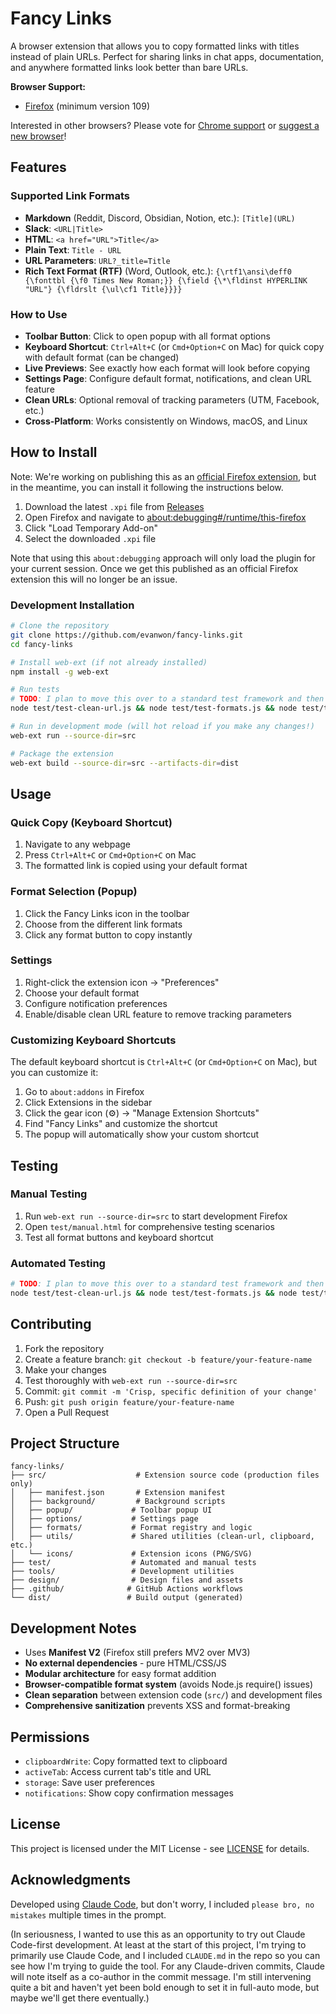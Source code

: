 # Fancy Links
A browser extension that allows you to copy formatted links with titles instead of plain URLs. Perfect for sharing links in chat apps, documentation, and anywhere formatted links look better than bare URLs.

**Browser Support:**
- [Firefox](https://www.firefox.com/) (minimum version 109)

Interested in other browsers? Please vote for [Chrome support](https://github.com/evanwon/fancy-links/issues/15) or [suggest a new browser](https://github.com/evanwon/fancy-links/issues/new/choose)!

## Features

### Supported Link Formats
- **Markdown** (Reddit, Discord, Obsidian, Notion, etc.): `[Title](URL)`
- **Slack**: `<URL|Title>`
- **HTML**: `<a href="URL">Title</a>`
- **Plain Text**: `Title - URL`
- **URL Parameters**: `URL?_title=Title`
- **Rich Text Format (RTF)** (Word, Outlook, etc.): `{\rtf1\ansi\deff0 {\fonttbl {\f0 Times New Roman;}} {\field {\*\fldinst HYPERLINK "URL"} {\fldrslt {\ul\cf1 Title}}}}`

### How to Use
- **Toolbar Button**: Click to open popup with all format options
- **Keyboard Shortcut**: `Ctrl+Alt+C` (or `Cmd+Option+C` on Mac) for quick copy with default format (can be changed)
- **Live Previews**: See exactly how each format will look before copying
- **Settings Page**: Configure default format, notifications, and clean URL feature
- **Clean URLs**: Optional removal of tracking parameters (UTM, Facebook, etc.)
- **Cross-Platform**: Works consistently on Windows, macOS, and Linux

## How to Install
Note: We're working on publishing this as an [official Firefox extension](https://github.com/evanwon/fancy-links/issues/23), but in the meantime, you can install it following the instructions below.

1. Download the latest `.xpi` file from [Releases](https://github.com/evanwon/fancy-links/releases)
2. Open Firefox and navigate to [about:debugging#/runtime/this-firefox](about:debugging#/runtime/this-firefox)
3. Click "Load Temporary Add-on"
4. Select the downloaded `.xpi` file

Note that using this `about:debugging` approach will only load the plugin for your current session. Once we get this published as an official Firefox extension this will no longer be an issue.

### Development Installation
```bash
# Clone the repository
git clone https://github.com/evanwon/fancy-links.git
cd fancy-links

# Install web-ext (if not already installed)
npm install -g web-ext

# Run tests
# TODO: I plan to move this over to a standard test framework and then have a simpler command to run, see: https://github.com/evanwon/fancy-links/issues/41
node test/test-clean-url.js && node test/test-formats.js && node test/test-truncation.js && node test/test-diagnostics.js

# Run in development mode (will hot reload if you make any changes!)
web-ext run --source-dir=src

# Package the extension
web-ext build --source-dir=src --artifacts-dir=dist
```

## Usage

### Quick Copy (Keyboard Shortcut)
1. Navigate to any webpage
2. Press `Ctrl+Alt+C` or `Cmd+Option+C` on Mac
3. The formatted link is copied using your default format

### Format Selection (Popup)
1. Click the Fancy Links icon in the toolbar
2. Choose from the different link formats
3. Click any format button to copy instantly

### Settings
1. Right-click the extension icon → "Preferences"
2. Choose your default format
3. Configure notification preferences
4. Enable/disable clean URL feature to remove tracking parameters

### Customizing Keyboard Shortcuts
The default keyboard shortcut is `Ctrl+Alt+C` (or `Cmd+Option+C` on Mac), but you can customize it:

1. Go to `about:addons` in Firefox
2. Click Extensions in the sidebar
3. Click the gear icon (⚙️) → "Manage Extension Shortcuts"
4. Find "Fancy Links" and customize the shortcut
5. The popup will automatically show your custom shortcut

## Testing

### Manual Testing
1. Run `web-ext run --source-dir=src` to start development Firefox
2. Open `test/manual.html` for comprehensive testing scenarios
3. Test all format buttons and keyboard shortcut

### Automated Testing
```bash
# TODO: I plan to move this over to a standard test framework and then have a simpler command to run, see: https://github.com/evanwon/fancy-links/issues/41
node test/test-clean-url.js && node test/test-formats.js && node test/test-truncation.js && node test/test-diagnostics.js
```

## Contributing
1. Fork the repository
2. Create a feature branch: `git checkout -b feature/your-feature-name`
3. Make your changes
4. Test thoroughly with `web-ext run --source-dir=src`
5. Commit: `git commit -m 'Crisp, specific definition of your change'`
6. Push: `git push origin feature/your-feature-name`
7. Open a Pull Request

## Project Structure

```
fancy-links/
├── src/                    # Extension source code (production files only)
│   ├── manifest.json       # Extension manifest
│   ├── background/         # Background scripts  
│   ├── popup/             # Toolbar popup UI
│   ├── options/           # Settings page
│   ├── formats/           # Format registry and logic
│   ├── utils/             # Shared utilities (clean-url, clipboard, etc.)
│   └── icons/             # Extension icons (PNG/SVG)
├── test/                  # Automated and manual tests
├── tools/                 # Development utilities
├── design/                # Design files and assets
├── .github/              # GitHub Actions workflows
└── dist/                 # Build output (generated)
```

## Development Notes
- Uses **Manifest V2** (Firefox still prefers MV2 over MV3)
- **No external dependencies** - pure HTML/CSS/JS
- **Modular architecture** for easy format addition
- **Browser-compatible format system** (avoids Node.js require() issues)
- **Clean separation** between extension code (`src/`) and development files
- **Comprehensive sanitization** prevents XSS and format-breaking

## Permissions
- `clipboardWrite`: Copy formatted text to clipboard
- `activeTab`: Access current tab's title and URL
- `storage`: Save user preferences
- `notifications`: Show copy confirmation messages

## License
This project is licensed under the MIT License - see [LICENSE](LICENSE) for details.

## Acknowledgments
Developed using [Claude Code](https://claude.ai/code), but don't worry, I included `please bro, no mistakes` multiple times in the prompt.

(In seriousness, I wanted to use this as an opportunity to try out Claude Code-first development. At least at the start of this project, I'm trying to primarily use Claude Code, and I included `CLAUDE.md` in the repo so you can see how I'm trying to guide the tool. For any Claude-driven commits, Claude will note itself as a co-author in the commit message. I'm still intervening quite a bit and haven't yet been bold enough to set it in full-auto mode, but maybe we'll get there eventually.)
